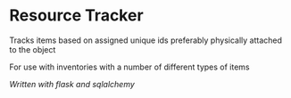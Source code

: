 # Resource Tracker

Tracks items based on assigned unique ids preferably physically attached to the object

For use with inventories with a number of different types of items

*Written with flask and sqlalchemy*
